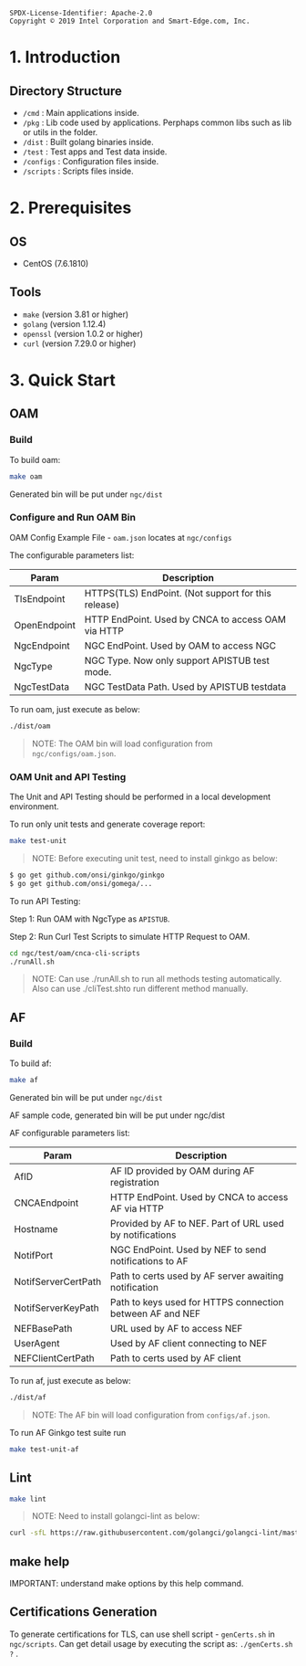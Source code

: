 ```text
SPDX-License-Identifier: Apache-2.0
Copyright © 2019 Intel Corporation and Smart-Edge.com, Inc.
```
# 1. Introduction
## Directory Structure
- `/cmd` : Main applications inside. 
- `/pkg` : Lib code used by applications. Perphaps common libs such as lib or utils in the folder. 
- `/dist` : Built golang binaries inside. 
- `/test` : Test apps and Test data inside. 
- `/configs` : Configuration files inside. 
- `/scripts` : Scripts files inside. 

# 2. Prerequisites
## OS
- CentOS (7.6.1810)

## Tools
- `make` (version 3.81 or higher)
- `golang` (version 1.12.4)
- `openssl` (version 1.0.2 or higher)
- `curl` (version 7.29.0 or higher)

# 3. Quick Start
## OAM
### Build

To build oam:

```sh
make oam
```
Generated bin will be put under `ngc/dist`

### Configure and Run OAM Bin

OAM Config Example File - `oam.json` locates at `ngc/configs`

The configurable parameters list:

| Param              | Description                                              |
|--------------------|----------------------------------------------------------|
| TlsEndpoint        | HTTPS(TLS) EndPoint. (Not support for this release)      |
| OpenEndpoint       | HTTP EndPoint. Used by CNCA to access OAM via HTTP       |
| NgcEndpoint        | NGC EndPoint. Used by OAM to access NGC                  |
| NgcType            | NGC Type. Now only support APISTUB test mode.            |
| NgcTestData        | NGC TestData Path. Used by APISTUB testdata              |

To run oam, just execute as below:
```sh
./dist/oam
```

> NOTE: The OAM bin will load configuration from `ngc/configs/oam.json`.

### OAM Unit and API Testing

The Unit and API Testing should be performed in a local development environment. 

To run only unit tests and generate coverage report:
```sh
make test-unit
```

> NOTE: Before executing unit test, need to install ginkgo as below:

```sh
$ go get github.com/onsi/ginkgo/ginkgo
$ go get github.com/onsi/gomega/...
```


To run API Testing:

Step 1: Run OAM with NgcType as `APISTUB`.

Step 2: Run Curl Test Scripts to simulate HTTP Request to OAM.
```sh
cd ngc/test/oam/cnca-cli-scripts
./runAll.sh
```
> NOTE: Can use ./runAll.sh to run all methods testing automatically. Also can use ./cliTest.shto run different method manually.


## AF
### Build

To build af:

```sh
make af
```
Generated bin will be put under `ngc/dist`

AF sample code, generated bin will be put under ngc/dist


AF configurable parameters list:

| Param              | Description                                               |
|--------------------|-----------------------------------------------------------|
| AfID               | AF ID provided by OAM during AF registration              |
| CNCAEndpoint       | HTTP EndPoint. Used by CNCA to access AF via HTTP         |
| Hostname           | Provided by AF to NEF. Part of URL used by  notifications |
| NotifPort          | NGC EndPoint. Used by NEF to send notifications to AF     |
| NotifServerCertPath| Path to certs used by AF server awaiting notification     |
| NotifServerKeyPath | Path to keys used for HTTPS connection between AF and NEF |
| NEFBasePath        | URL used by AF to access NEF                              |
| UserAgent          | Used by AF client connecting to NEF                       |
| NEFClientCertPath  | Path to certs used by AF client                           | 

To run af, just execute as below:
```sh
./dist/af
```

> NOTE: The AF bin will load configuration from `configs/af.json`.

To run AF Ginkgo test suite run

```sh
make test-unit-af
```


## Lint

```sh
make lint
```
> NOTE: Need to install golangci-lint as below:
```sh
curl -sfL https://raw.githubusercontent.com/golangci/golangci-lint/master/install.sh| sh -s -- -b $(go env GOPATH)/bin v1.21.0
```

## make help
IMPORTANT: understand make options by this help command.


## Certifications Generation

To generate certifications for TLS, can use shell script - `genCerts.sh` in `ngc/scripts`. 
Can get detail usage by executing the script as: `./genCerts.sh ?` .
